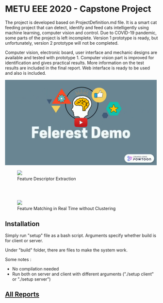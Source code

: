 # METU EEE 2020 - Capstone Project

The project is developed based on ProjectDefinition.md file. It is a smart cat feeding project that can detect, identify and feed cats intelligently using machine learning, computer vision and control. Due to COVID-19 pandemic, some parts of the project is left incomplete. Version 1 prototype is ready, but unfortunately, version 2 prototype will not be completed.

Computer vision, electronic board, user interface and mechanic designs are available and tested with prototype 1. Computer vision part is improved for identification and gives practical results. More information on the test results are included in the final report. Web interface is ready to be used and also is included.



<!---
# Converting video to compressed GIF
# Source videos are saved_1.mp4 and saved_2.mp4
ffmpeg -y -i saved_1.mp4 -vf palettegen palette_1.png
ffmpeg  -i saved_1.mp4 -i palette_1.png -filter_complex paletteuse -r 10 saved_1.gif
ffmpeg  -i saved_2.mp4 -filter:v "setpts=0.05*PTS" -q:v 2 saved_2_2.mp4
ffmpeg -y -i saved_2_2.mp4 -vf palettegen palette_2.png
ffmpeg  -i saved_2_2.mp4 -i palette_2.png -filter_complex paletteuse -r 30 saved_2.gif
-->

[<img src="https://github.com/afeser/Smart-Cat-Feeding-System/blob/master2/ProjectFiles/main_readme_files/demo_video_intro.png?raw=true" width="500">](https://www.youtube.com/watch?v=P49Y6lQscVo)

<figure>
  <img src="https://raw.githubusercontent.com/afeser/Smart-Cat-Feeding-System/master2/ProjectFiles/main_readme_files/saved_1.gif" width="500">
  <figcaption>Feature Descriptor Extraction</figcaption>
</figure>

<br />
<br />


<figure>
  <img src="https://raw.githubusercontent.com/afeser/Smart-Cat-Feeding-System/master2/ProjectFiles/main_readme_files/saved_2.gif" width="500">
  <figcaption>Feature Matching in Real Time without Clustering</figcaption>
</figure>



## Installation
Simply run "setup" file as a bash script. Arguments specify whether build is for client or server.

Under "build" folder, there are files to make the system work.

Some notes :
- No compilation needed
- Run both on server and client with different arguments ("./setup client" or "./setup server")



## [All Reports](https://github.com/afeser/FinalProject/tree/Report/)
